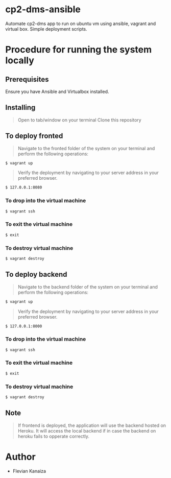 # cp2-dms-ansible
Automate cp2-dms app to run on ubuntu vm using ansible, vagrant and virtual box.
Simple deployment scripts.

# Procedure for running the system locally
## Prerequisites
Ensure you have Ansible and Virtualbox installed.

## Installing
> Open to tab/window on your terminal
> Clone this repository

## To deploy fronted
> Navigate to the fronted folder of the system on your terminal and perform the following operations:
```sh
$ vagrant up
```

> Verify the deployment by navigating to your server address in your preferred browser.
```sh 
$ 127.0.0.1:8080
```
### To drop into the virtual machine
```sh
$ vagrant ssh
```
### To exit the virtual machine
```sh
$ exit
```
### To destroy virtual machine
```sh
$ vagrant destroy
```
## To deploy backend
> Navigate to the backend folder of the system on your terminal and perform the following operations:
```sh
$ vagrant up
```

> Verify the deployment by navigating to your server address in your preferred browser.
```sh 
$ 127.0.0.1:8000
```
### To drop into the virtual machine
```sh
$ vagrant ssh
```
### To exit the virtual machine
```sh
$ exit
```
### To destroy virtual machine
```sh
$ vagrant destroy
```
## Note
> If frontend is deployed, the application will use the backend hosted on Heroku. It will access the local backend if in case the backend on heroku fails to opperate correctly.
# Author
* Flevian Kanaiza